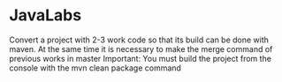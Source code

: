 # JavaLabs
Convert a project with 2-3 work code so that its build can be done with maven.
At the same time it is necessary to make the merge command of previous works in master
Important: You must build the project from the console with the mvn clean package command
